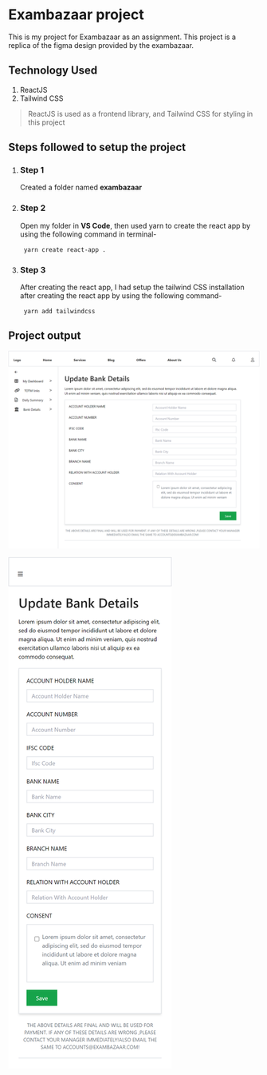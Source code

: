 # **Exambazaar project**

This is my project for Exambazaar as an assignment. This project is a replica of the figma design provided by the exambazaar.

## **Technology Used**

1. ReactJS
2. Tailwind CSS

> ReactJS is used as a frontend library, and Tailwind CSS for styling in this project

## **Steps followed to setup the project**

1. ### **Step 1**

   Created a folder named **exambazaar**

2. ### **Step 2**

   Open my folder in **VS Code**, then used yarn to create the react app by using the following command in terminal-

   ```
    yarn create react-app .
   ```

3. ### **Step 3**

   After creating the react app, I had setup the tailwind CSS installation after creating the react app by using the following command-

   ```
    yarn add tailwindcss
   ```

## **Project output**

![Web output](./src/output/webOutput.png)

![Mobile output](./src/output/mobileOutput.png)
